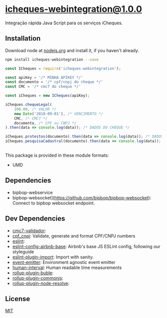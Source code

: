 # icheques-webintegration@1.0.0


Integração rápida Java Script para os serviços iCheques.


## Installation
Download node at [nodejs.org](http://nodejs.org) and install it, if you haven't already.

```sh
npm install icheques-webintegration --save
```

```js
const ICheques = require('icheques-webintegration');

const apiKey = '/* MINHA APIKEY */'
const documento = '/* cpf/cnpj do cheque */'
const CMC = '/* cmc7 do cheque */' 

const iCheques = new ICheques(apiKey);

iCheques.chequeLegal(
    100.00, /* VALOR */
    new Date('2018-09-01'), /* VENCIMENTO */
    CMC, /* CMC7 */
    documento, /* CPF ou CNPJ */
).then(data => console.log(data)); /* DADOS DO CHEQUE */

iCheques.protestos(documento).then(data => console.log(data)); /* DADOS DO CPF */  
iCheques.pesquisaCadastral(documento).then(data => console.log(data)); /* DADOS DO CPF */  
 
```

This package is provided in these module formats:

- UMD

## Dependencies

- bipbop-webservice
- bipbop-websocket](https://github.com/bipbop/bipbop-websocket): Connect to bipbop websocket endpoint.

## Dev Dependencies

- [cmc7-validador](): 
- [cpf_cnpj](https://github.com/fnando/cpf_cnpj.js): Validate, generate and format CPF/CNPJ numbers
- [eslint](): 
- [eslint-config-airbnb-base](https://github.com/airbnb/javascript): Airbnb's base JS ESLint config, following our styleguide
- [eslint-plugin-import](https://github.com/benmosher/eslint-plugin-import): Import with sanity.
- [event-emitter](https://github.com/medikoo/event-emitter): Environment agnostic event emitter
- [human-interval](https://github.com/rschmukler/human-interval): Human readable time measurements
- [rollup-plugin-buble](): 
- [rollup-plugin-commonjs](): 
- [rollup-plugin-node-resolve](): 


## License
[MIT]()
